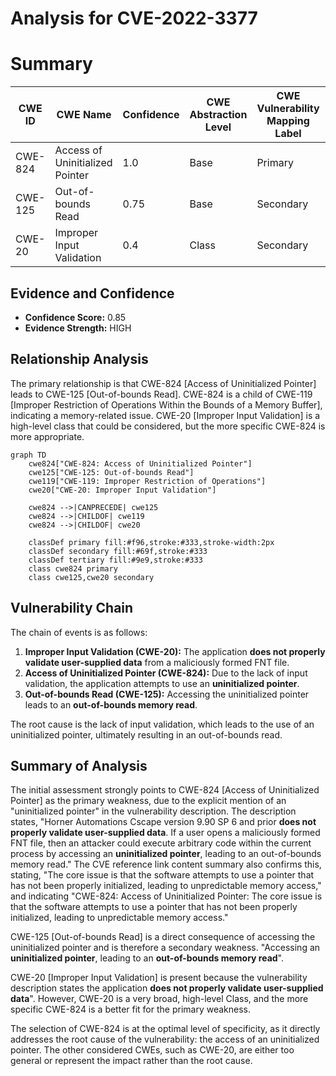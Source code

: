 # Analysis for CVE-2022-3377

# Summary
| CWE ID | CWE Name | Confidence | CWE Abstraction Level | CWE Vulnerability Mapping Label | CWE-Vulnerability Mapping Notes |
|---|---|---|---|---|---|
| CWE-824 | Access of Uninitialized Pointer | 1.0 | Base | Primary | Allowed |
| CWE-125 | Out-of-bounds Read | 0.75 | Base | Secondary | Allowed |
| CWE-20 | Improper Input Validation | 0.4 | Class | Secondary | Discouraged |

## Evidence and Confidence

*   **Confidence Score:** 0.85
*   **Evidence Strength:** HIGH

## Relationship Analysis
The primary relationship is that CWE-824 [Access of Uninitialized Pointer] leads to CWE-125 [Out-of-bounds Read]. CWE-824 is a child of CWE-119 [Improper Restriction of Operations Within the Bounds of a Memory Buffer], indicating a memory-related issue. CWE-20 [Improper Input Validation] is a high-level class that could be considered, but the more specific CWE-824 is more appropriate.

```mermaid
graph TD
    cwe824["CWE-824: Access of Uninitialized Pointer"]
    cwe125["CWE-125: Out-of-bounds Read"]
    cwe119["CWE-119: Improper Restriction of Operations"]
    cwe20["CWE-20: Improper Input Validation"]

    cwe824 -->|CANPRECEDE| cwe125
    cwe824 -->|CHILDOF| cwe119
    cwe824 -->|CHILDOF| cwe20

    classDef primary fill:#f96,stroke:#333,stroke-width:2px
    classDef secondary fill:#69f,stroke:#333
    classDef tertiary fill:#9e9,stroke:#333
    class cwe824 primary
    class cwe125,cwe20 secondary
```

## Vulnerability Chain
The chain of events is as follows:
1.  **Improper Input Validation (CWE-20):** The application **does not properly validate user-supplied data** from a maliciously formed FNT file.
2.  **Access of Uninitialized Pointer (CWE-824):** Due to the lack of input validation, the application attempts to use an **uninitialized pointer**.
3.  **Out-of-bounds Read (CWE-125):** Accessing the uninitialized pointer leads to an **out-of-bounds memory read**.

The root cause is the lack of input validation, which leads to the use of an uninitialized pointer, ultimately resulting in an out-of-bounds read.

## Summary of Analysis
The initial assessment strongly points to CWE-824 [Access of Uninitialized Pointer] as the primary weakness, due to the explicit mention of an "uninitialized pointer" in the vulnerability description. The description states, "Horner Automations Cscape version 9.90 SP 6 and prior **does not properly validate user-supplied data**. If a user opens a maliciously formed FNT file, then an attacker could execute arbitrary code within the current process by accessing an **uninitialized pointer**, leading to an out-of-bounds memory read." The CVE reference link content summary also confirms this, stating, "The core issue is that the software attempts to use a pointer that has not been properly initialized, leading to unpredictable memory access," and indicating "CWE-824: Access of Uninitialized Pointer: The core issue is that the software attempts to use a pointer that has not been properly initialized, leading to unpredictable memory access."

CWE-125 [Out-of-bounds Read] is a direct consequence of accessing the uninitialized pointer and is therefore a secondary weakness. "Accessing an **uninitialized pointer**, leading to an **out-of-bounds memory read**".

CWE-20 [Improper Input Validation] is present because the vulnerability description states the application **does not properly validate user-supplied data**". However, CWE-20 is a very broad, high-level Class, and the more specific CWE-824 is a better fit for the primary weakness.

The selection of CWE-824 is at the optimal level of specificity, as it directly addresses the root cause of the vulnerability: the access of an uninitialized pointer. The other considered CWEs, such as CWE-20, are either too general or represent the impact rather than the root cause.